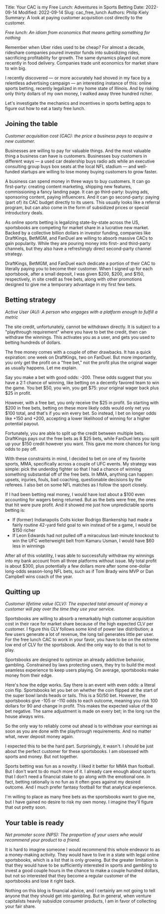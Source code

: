 Title: Your CAC is my Free Lunch&#58; Adventures in Sports Betting
Date: 2022-09-14
Modified: 2022-09-14
Slug: cac_free_lunch
Authors: Philip Kiely
Summary: A look at paying customer acquisition cost directly to the customer.

*Free lunch: An idiom from economics that means getting something for nothing*

Remember when Uber rides used to be cheap? For almost a decade, rideshare companies poured investor funds into subsidizing rides, sacrificing profitability for growth. The same dynamics played out more recently in food delivery. Companies trade unit economics for market share to win big.

I recently discovered — or more accurately had shoved in my face by a relentless advertising campaign — an interesting instance of this: online sports betting, recently legalized in my home state of Illinois. And by risking only thirty dollars of my own money, I walked away three hundred richer.

Let's investigate the mechanics and incentives in sports betting apps to figure out how to eat a tasty free lunch.

## Joining the table

*Customer acquisition cost (CAC): the price a business pays to acquire a new customer.*

Businesses are willing to pay for valuable things. And the most valuable thing a business can have is customers. Businesses buy customers in different ways — a used car dealership buys radio ads while an executive consulting group buys box seats at the local NFL stadium — and well-funded startups are willing to lose money buying customers to grow faster.

A business can spend money in three ways to buy customers. It can go first-party: creating content marketing, shipping new features, commissioning a fancy landing page. It can go third-party: buying ads, sponsoring content, paying influencers. And it can go second-party: paying (part of) its CAC budget directly to its users. This usually looks like a referral program, but can also come in the form of subsidized prices or special introductory deals.

As online sports betting is legalizing state-by-state across the US, sportsbooks are competing for market share in a lucrative new market. Backed by a collective billion dollars in investor funding, companies like DraftKings, BetMGM, and FanDuel are willing to absorb massive CACs to gain popularity. While they are pouring money into first- and third-party channels, but they also have a refreshingly direct second-party channel strategy.

DraftKings, BetMGM, and FanDuel each dedicate a portion of their CAC to literally paying you to become their customer. When I signed up for each sportsbook, after a small deposit, I was given $200, $200, and $150, respectively, in site credit as free bets, along with other promotions designed to give me a temporary advantage in my first few bets.

## Betting strategy

*Active User (AU): A person who engages with a platform enough to fulfill a metric*

The site credit, unfortunately, cannot be withdrawn directly. It is subject to a "playthrough requirement" where you have to bet the credit, then can withdraw the winnings. This activates you as a user, and gets you used to betting hundreds of dollars.

The free money comes with a couple of other drawbacks. It has a quick expiration: one week on DraftKings, two on FanDuel. But more importantly, you only get the profit on a "free bet," not the profit plus the original wager as usually happens. Let me explain.

Say you make a bet with good odds: -200. These odds suggest that you have a 2:1 chance of winning, like betting on a decently favored team to win the game. You bet $50, you win, you get $75: your original wager back plus $25 in profit.

However, with a free bet, you only receive the $25 in profit. So starting with $200 in free bets, betting on these more likely odds would only net you $100 total, and that's if you win every bet. So instead, I bet on longer odds like +150 and +200, accepting a lower likelihood of winning for a higher potential payout.

Fortunately, you are able to split up the credit between multiple bets. DraftKings pays out the free bets as 8 $25 bets, while FanDuel lets you split up your $150 credit however you want. This gave me more chances for long odds to pay off.

With these constraints in mind, I decided to bet on one of my favorite sports, MMA, specifically across a couple of UFC events. My strategy was simple: pick the underdog fighter so that I had a chance of winning something substantial off of the free bets. In MMA, anything can happen: upsets, injuries, fouls, bad coaching, questionable decisions by the referees. I also bet on some NFL matches as I follow the sport closely.

If I had been betting real money, I would have lost about a $100 even accounting for wagers being returned. But as the bets were free, the ones that hit were pure profit. And it showed me just how unpredictable sports betting is:

* If (former) Indianapolis Colts kicker Rodrigo Blankenship had made a fairly routine 42-yard field goal to win instead of tie a game, I would be $150 richer
* If Leon Edwards had not pulled off a miraculous last-minute knockout to win the UFC welterweight belt from Kamaru Usman, I would have $60 less in winnings

After all of this volatility, I was able to successfully withdraw my winnings into my bank account from all three platforms without issue. My total profit is about $300, plus potentially a few dollars more after some one-dollar long-odds season-long NFL bets, such as if Tom Brady wins MVP or Dan Campbell wins coach of the year.

## Quitting up

*Customer lifetime value (CLV): The expected total amount of money a customer will pay over the time they use your service.*

Sportsbooks are willing to absorb a remarkably high customer acquisition cost in their race for market share because of the high expected CLV per customer. I figure this CLV follows some kind of power law distribution; a few users generate a lot of revenue, the long tail generates little per user. For the free lunch CAC to work in your favor, you have to be on the extreme low end of CLV for the sportsbook. And the only way to do that is not to play.

Sportsbooks are designed to optimize an already addictive behavior, gambling. Constrained by laws protecting users, they try to build the most seamless experience to keep users playing. On average, sportsbooks make money from their edge.

Here's how the edge works. Say there is an event with even odds: a literal coin flip. Sportsbooks let you bet on whether the coin flipped at the start of the super bowl lands heads or tails. This is a 50/50 bet. However, the sportsbooks give -105 or -110 odds to each outcome, meaning you risk 100 dollars for 90 and change in profit. This makes the expected value of the bet negative. The same adjustment is made on every bet; in the long run the house always wins.

So the only way to reliably come out ahead is to withdraw your earnings as soon as you are done with the playthrough requirements. And no matter what, never deposit money again.

I expected this to be the hard part. Surprisingly, it wasn't. I should be just about the perfect customer for these sportsbooks. I am obsessed with sports and money. But not together.

Sports betting was fun as a novelty. I liked it better for MMA than football. But I don't want to do much more of it. I already care enough about sports that I don't need a financial stake to go along with the emotional one. In fact, betting rationally is no fun as it often goes against my desired outcome. And I much prefer fantasy football for that analytical experience.

I'm willing to place as many free bets as the sportsbooks want to give me, but I have gained no desire to risk my own money. I imagine they'll figure that out pretty soon.

## Your table is ready

*Net promoter score (NPS): The proportion of your users who would recommend your product to a friend.*

It is hard to imagine someone I would recommend this whole endeavor to as a money-making activity. They would have to live in a state with legal online sportsbooks, which is a list that is only growing. But the greater limitation is that they would have to be sufficiently interested in sports and gambling to invest a good couple hours in the chance to make a couple hundred dollars, but not so interested that they become a regular customer of the sportsbooks and lose it right back.

Nothing on this blog is financial advice, and I certainly am not going to tell anyone that they should get into gambling. But in general, when venture capitalists heavily subsidize consumer products, I am in favor of collecting your fair share.
